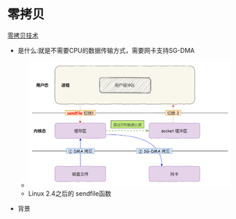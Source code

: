 零拷贝
=======
[零拷贝技术](https://www.cnblogs.com/xiaolincoding/p/13719610.html)

- 是什么:就是不需要CPU的数据传输方式，需要网卡支持SG-DMA
    - ![](.IO优化_images/bf79cebd.png)
    - Linux 2.4之后的 sendfile函数
  
- 背景


